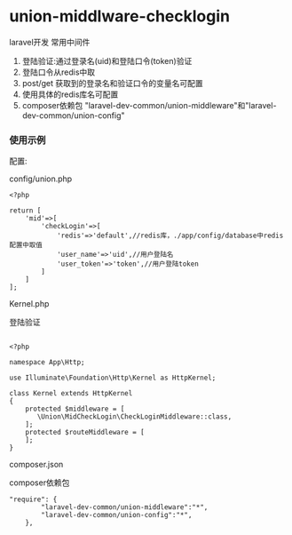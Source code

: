 # union-middlware-checklogin

laravel开发 常用中间件

1. 登陆验证:通过登录名(uid)和登陆口令(token)验证
2. 登陆口令从redis中取
3. post/get 获取到的登录名和验证口令的变量名可配置
4. 使用具体的redis库名可配置
5. composer依赖包 "laravel-dev-common/union-middleware"和"laravel-dev-common/union-config"

### 使用示例

配置:

config/union.php

````
<?php

return [
    'mid'=>[
        'checkLogin'=>[
            'redis'=>'default',//redis库，./app/config/database中redis配置中取值
            'user_name'=>'uid',//用户登陆名
            'user_token'=>'token',//用户登陆token
        ]
    ]
];

````

Kernel.php

登陆验证
```

<?php

namespace App\Http;

use Illuminate\Foundation\Http\Kernel as HttpKernel;

class Kernel extends HttpKernel
{
    protected $middleware = [
       \Union\MidCheckLogin\CheckLoginMiddleware::class,
    ];
    protected $routeMiddleware = [
    ];
}

```
composer.json

composer依赖包
```
"require": {
        "laravel-dev-common/union-middleware":"*",
        "laravel-dev-common/union-config":"*",
    },
```
